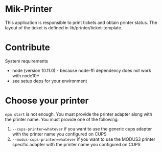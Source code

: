 # Mik-Printer
This application is responsible to print tickets and obtain printer status.
The layout of the ticket is defined in lib/printer/ticket-template.

# Contribute
System requirements
 - node (version 10.11.0) - because node-ffi dependency does not work with node10+
 - see setup deps for your environment

# Choose your printer

`npm start` is not enough. You must provide the printer adapter along with the printer name. You must provide one of the following:
1. `--cups-printer=whatever` if you want to use the generic cups adapter with the printer name you configured on CUPS
1. `--modus-cups-printer=whatever` if you want to use the MODUS3 printer specific adapter with the printer name you configured on CUPS
